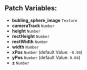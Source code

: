 ## Patch Variables:

* __bubling_sphere_image__ ```Texture```
* __cameraTrack__ ```Number```
* __height__ ```Number```
* __rectHeight__ ```Number```
* __rectWidth__ ```Number```
* __width__ ```Number```
* __xPos__ ```Number``` (default Value: `-0.04`)
* __yPos__ ```Number``` (default Value: `0.04`)
* __z__ ```Number```

